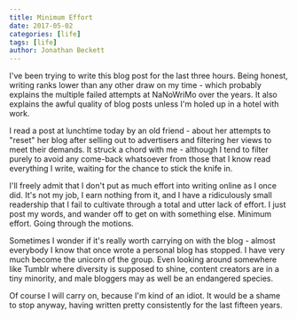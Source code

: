 ```yaml
---
title: Minimum Effort
date: 2017-05-02
categories: [life]
tags: [life]
author: Jonathan Beckett
---
```


I've been trying to write this blog post for the last three hours. Being honest, writing ranks lower than any other draw on my time - which probably explains the multiple failed attempts at NaNoWriMo over the years. It also explains the awful quality of blog posts unless I'm holed up in a hotel with work.

I read a post at lunchtime today by an old friend - about her attempts to "reset" her blog after selling out to advertisers and filtering her views to meet their demands. It struck a chord with me - although I tend to filter purely to avoid any come-back whatsoever from those that I know read everything I write, waiting for the chance to stick the knife in.

I'll freely admit that I don't put as much effort into writing online as I once did. It's not my job, I earn nothing from it, and I have a ridiculously small readership that I fail to cultivate through a total and utter lack of effort. I just post my words, and wander off to get on with something else. Minimum effort. Going through the motions.

Sometimes I wonder if it's really worth carrying on with the blog - almost everybody I know that once wrote a personal blog has stopped. I have very much become the unicorn of the group. Even looking around somewhere like Tumblr where diversity is supposed to shine, content creators are in a tiny minority, and male bloggers may as well be an endangered species.

Of course I will carry on, because I'm kind of an idiot. It would be a shame to stop anyway, having written pretty consistently for the last fifteen years.